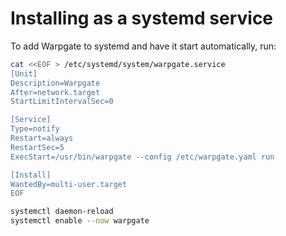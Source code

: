 # Installing as a systemd service

To add Warpgate to systemd and have it start automatically, run:

```bash
cat <<EOF > /etc/systemd/system/warpgate.service
[Unit]
Description=Warpgate
After=network.target
StartLimitIntervalSec=0

[Service]
Type=notify
Restart=always
RestartSec=5
ExecStart=/usr/bin/warpgate --config /etc/warpgate.yaml run

[Install]
WantedBy=multi-user.target
EOF

systemctl daemon-reload
systemctl enable --now warpgate
```
